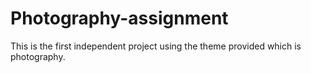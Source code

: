 # Photography-assignment
This is the first independent project using the theme provided which is photography.
